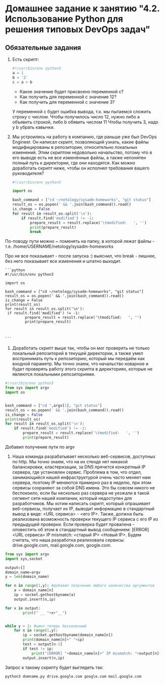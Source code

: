 # Домашнее задание к занятию "4.2. Использование Python для решения типовых DevOps задач"

## Обязательные задания

1. Есть скрипт:
	```python
    #!/usr/bin/env python3
	a = 1
	b = '2'
	c = a + b
	```
	* Какое значение будет присвоено переменной c?
	* Как получить для переменной c значение 12?
	* Как получить для переменной c значение 3?
	
	У переменной c будет ошибка вывода, т.к. мы пытаемся сложить строку с числом.
	Чтобы получилось число 12, нужно либо а объявить строкой, либо b обявить числом 11
	Чтобы получить 3, надо у b убрать кавычки.
	
	

1. Мы устроились на работу в компанию, где раньше уже был DevOps Engineer. Он написал скрипт, позволяющий узнать, какие файлы модифицированы в репозитории, относительно локальных изменений. Этим скриптом недовольно начальство, потому что в его выводе есть не все изменённые файлы, а также непонятен полный путь к директории, где они находятся. Как можно доработать скрипт ниже, чтобы он исполнял требования вашего руководителя?

	```python
    #!/usr/bin/env python3

    import os

	bash_command = ["cd ~/netology/sysadm-homeworks", "git status"]
	result_os = os.popen(' && '.join(bash_command)).read()
    is_change = False
	for result in result_os.split('\n'):
        if result.find('modified') != -1:
            prepare_result = result.replace('\tmodified:   ', '')
            print(prepare_result)
            break

	```

По-поводу пути можно ~ поменять на папку, в которой лежат файлы - т.е. /home/USERNAME/netology/sysadm-homeworks	

Про не все показывает - после запуска :) выяснил, что break - лишнее, без него показывает все изменения и штатно выходит.

	```python
    #!/usr/bin/env python3

	import os

	bash_command = ["cd ~/netology/sysadm-homeworks", "git status"]
	result_os = os.popen(' && '.join(bash_command)).read()
	is_change = False
	print(result_os)
	for result in result_os.split('\n'):
   	 if result.find('modified') != -1:
       		 prepare_result = result.replace('\tmodified:   ', '')
       		 print(prepare_result)



	```
	
	
1. Доработать скрипт выше так, чтобы он мог проверять не только локальный репозиторий в текущей директории, а также умел воспринимать путь к репозиторию, который мы передаём как входной параметр. Мы точно знаем, что начальство коварное и будет проверять работу этого скрипта в директориях, которые не являются локальными репозиториями.

```python
#!/usr/bin/env python3
from sys import argv
import os


bash_command = ["cd ",argv[1], "git status"]
result_os = os.popen(' && '.join(bash_command)).read()
is_change = False
print(result_os)
for result in result_os.split('\n'):
    if result.find('modified') != -1:
        prepare_result = result.replace('\tmodified:   ', '')
        print(prepare_result)

```

Добавил получение пути по argv


1. Наша команда разрабатывает несколько веб-сервисов, доступных по http. Мы точно знаем, что на их стенде нет никакой балансировки, кластеризации, за DNS прячется конкретный IP сервера, где установлен сервис. Проблема в том, что отдел, занимающийся нашей инфраструктурой очень часто меняет нам сервера, поэтому IP меняются примерно раз в неделю, при этом сервисы сохраняют за собой DNS имена. Это бы совсем никого не беспокоило, если бы несколько раз сервера не уезжали в такой сегмент сети нашей компании, который недоступен для разработчиков. Мы хотим написать скрипт, который опрашивает веб-сервисы, получает их IP, выводит информацию в стандартный вывод в виде: <URL сервиса> - <его IP>. Также, должна быть реализована возможность проверки текущего IP сервиса c его IP из предыдущей проверки. Если проверка будет провалена - оповестить об этом в стандартный вывод сообщением: [ERROR] <URL сервиса> IP mismatch: <старый IP> <Новый IP>. Будем считать, что наша разработка реализовала сервисы: drive.google.com, mail.google.com, google.com.

```python
from sys import argv
import sys,socket

output=[]
domain_name=argv
y = len(domain_name)

for n in range(1,y): #добавил получение любого количества аргументов
	a = domain_name[n]
	ip = socket.gethostbyname(a)
	output.insert(n,ip)

for x in output:
        print(" __ "+x+"__")


while y > 1: #цикл теперь бесконечный
	for n in range(1,y):
		ip = socket.gethostbyname(domain_name[n])
		print(domain_name[n]+" "+ip)
		test = output[n-1]
		if test != ip:
			print("[ERROR] "+domain_name[n]+" IP mismatch: "+output[n]+" "+ip)
		output.insert(n,ip)

```

Запрос к такому скрипту будет выглядеть так: 
```
python3 domname.py drive.google.com google.com mail.google.com
```
